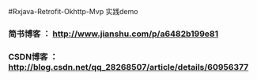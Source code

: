 
#Rxjava-Retrofit-Okhttp-Mvp 实践demo

### 简书博客 ： http://www.jianshu.com/p/a6482b199e81

### CSDN博客 ： http://blog.csdn.net/qq_28268507/article/details/60956377
